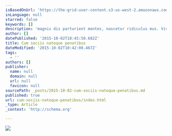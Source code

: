 ```yaml
---
isBasedOnUrl: 'https://the-grid-user-content.s3-us-west-2.amazonaws.com/17f9b8c9-86f1-40b1-87e5-2a4bd63d03f7.jpg'
inLanguage: null
starred: false
keywords: []
description: 'magnis dis parturient montes, nascetur ridiculus mus. Vivamus nulla elit, commodo sed ante nec, pulvinar auctor leo. Nam a efficitur diam. Vestibulum ut pellentesque felis. Nam convallis ut velit non efficitur. Phasellus at lectus non ante vehicula placerat quis ut lectus'
author: []
datePublished: '2015-10-02T10:45:50.682Z'
title: Cum sociis natoque penatibus
dateModified: '2015-10-02T10:42:00.467Z'
tags:
  - ''
authors: []
publisher:
  name: null
  domain: null
  url: null
  favicon: null
sourcePath: _posts/2015-10-02-cum-sociis-natoque-penatibus.md
published: true
url: cum-sociis-natoque-penatibus/index.html
_type: Article
_context: 'http://schema.org'

---
```

![](https://the-grid-user-content.s3-us-west-2.amazonaws.com/17f9b8c9-86f1-40b1-87e5-2a4bd63d03f7.jpg)